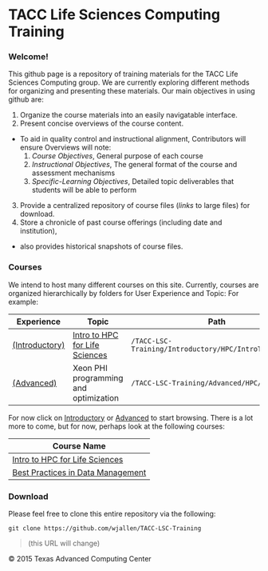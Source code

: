# TACC Life Sciences Computing Training

### Welcome!

This github page is a repository of training materials for the TACC Life
Sciences Computing group. We are currently exploring different methods for
organizing and presenting these materials. Our main objectives in using github
are:

1. Organize the course materials into an easily navigatable interface. 
2. Present concise overviews of the course content.
  * To aid in quality control and instructional alignment, Contributors will ensure Overviews will note:
    1. *Course Objectives*,  General purpose of each course 
    2. *Instructional Objectives*, The general format of the course and assessment mechanisms
    3. *Specific-Learning Objectives*, Detailed topic deliverables that students will be able to perform
3. Provide a centralized repository of course files (*links* to large files) for download.
4. Store a chronicle of past course offerings (including date and institution),
  * also provides historical snapshots of course files.


### Courses

We intend to host many different courses on this site.
Currently, courses are organized hierarchically by folders for User Experience and Topic:
For example:

Experience | Topic | Path
-----------|-------|-------
[\(Introductory\)](/Introductory) | [Intro to HPC for Life Sciences](/Introductory/HPC/IntroToHPCforLSC)| `/TACC-LSC-Training/Introductory/HPC/IntroToHPCforLSC`
[\(Advanced\)](/Advanced) | Xeon PHI programming and optimization | `/TACC-LSC-Training/Advanced/HPC/AdvXeonPHI`

For now click on [Introductory](/Introductory) or [Advanced](/Advanced) to start browsing.
There is a lot more to come, but for now, perhaps look at the following courses:

Course Name |
----------- |
[Intro to HPC for Life Sciences](/Introductory/HPC/IntroToHPCforLSC) |
[Best Practices in Data Management](/Introductory/HPC/DataManagement) |


### Download

Please feel free to clone this entire repository via the following:

```
git clone https://github.com/wjallen/TACC-LSC-Training
```
>\(this URL will change\)



&copy; 2015 Texas Advanced Computing Center

